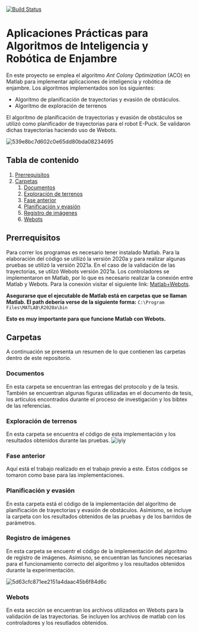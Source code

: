 [![Build Status](https://travis-ci.org/joemccann/dillinger.svg?branch=master)](https://travis-ci.org/joemccann/dillinger)

# Aplicaciones Prácticas para Algoritmos de Inteligencia y Robótica de Enjambre
En este proyecto se emplea el algoritmo _Ant Colony Optimization_ (ACO) en Matlab para implementar aplicaciones de inteligencia y robótica de enjambre. Los algoritmos implementados son los siguientes:

- Algoritmo de planificación de trayectorias y evasión de obstáculos. 
- Algoritmo de exploración de terrenos

El algoritmo de planificación de trayectorias y evasión de obstáculos se utilizó como planificador de trayectorias para el robot E-Puck. Se validaron dichas trayectorias haciendo uso de Webots.

![539e8bc7d602c0e65dd80bda08234695](https://user-images.githubusercontent.com/45132555/143372513-61c23b55-f1f2-4a5f-a2ef-7b715c77103d.gif)

## Tabla de contenido

1. [Prerrequisitos](#desc)
2. [ Carpetas ](#usage)
   1. [Documentos](#docs)
   2. [Exploración de terrenos](#exp)
   3. [Fase anterior](#fant)
   4. [Planificación y evasión](#pye)
   5. [Registro de imágenes](#regis)
   6. [Webots](#webots)

<a name="desc"></a>
## Prerrequisitos
Para correr los programas es necesario tener instalado Matlab. Para la elaboración del código se utilizó la versión 2020a y para realizar algunas pruebas se utilizó la versión 2021a. En el caso de la validación de las trayectorias, se utilzó Webots versión 2021a. Los controladores se implementaron en Matlab, por lo que es necesario realizar la conexión entre Matlab y Webots. Para la conexión visitar el siguiente link: [Matlab+Webots].

**Asegurarse que el ejecutable de Matlab está en carpetas que se llaman Matlab. El path debería verse de la siguiente forma:**
`C:\Program Files\MATLAB\R2020a\bin`

**Esto es muy importante para que funcione Matlab con Webots.**

<a name="usage"></a>
## Carpetas
A continuación se presenta un resumen de lo que contienen las carpetas dentro de este repositorio. 

<a name="docs"></a>
### Documentos
En esta carpeta se encuentran las entregas del protocolo y de la tesis. También se encuentran algunas figuras utilizadas en el documento de tesis, los artículos encontrados durante el proceso de investigación y los bibtex de las referencias. 

<a name="exp"></a>
### Exploración de terrenos
En esta carpeta se encuentra el código de esta implementación y los resultados obtenidos durante las pruebas.
![iyiy](https://user-images.githubusercontent.com/45132555/143372250-ec256dae-17bc-4ab2-bc3b-580b1428ddd1.png)

<a name="fant"></a>
### Fase anterior
Aquí está el trabajo realizado en el trabajo previo a este. Estos códigos se tomaron como base para las implementaciones.

<a name="pye"></a>
### Planificación y evasión
En esta carpeta está el código de la implementación del algoritmo de planificación de trayectorias y evasión de obstáculos. Asimismo, se incluye la carpeta con los resultados obtenidos de las pruebas y de los barridos de parámetros. 

<a name="regis"></a>
### Registro de imágenes
En esta carpeta se encuentr el código de la implementación del algoritmo de registro de imágenes. Asimisno, se encuentran las funciones necesarias para el funcionamiento correcto del algoritmo y los resultados obtenidos durante la experimentación. 

![5d63cfc871ee2151a4daac45b6f84d6c](https://user-images.githubusercontent.com/45132555/143372367-7c543be0-aca8-470a-b6a6-40c80808f3fa.gif)

<a name="webots"></a>
### Webots
En esta sección se encuentran los archivos utilizados en Webots para la validación de las trayectorias. Se incluyen los archivos de matlab con los controladores y los resutlados obtenidos. 

[Matlab+Webots]: <https://cyberbotics.com/doc/guide/using-matlab>
